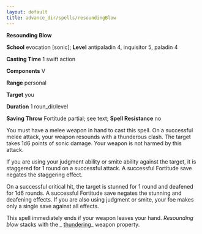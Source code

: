 ```yaml
---
layout: default
title: advance_dir/spells/resoundingBlow
---
```

 **Resounding Blow**

**School** evocation [sonic]; **Level** antipaladin 4, inquisitor 5, paladin 4

**Casting Time** 1 swift action

**Components** V

**Range** personal

**Target** you

**Duration** 1 roun_dir/level

**Saving Throw** Fortitude partial; see text; **Spell Resistance** no

You must have a melee weapon in hand to cast this spell. On a successful melee attack, your weapon resounds with a thunderous clash. The target takes 1d6 points of sonic damage. Your weapon is not harmed by this attack.

If you are using your judgment ability or smite ability against the target, it is staggered for 1 round on a successful attack. A successful Fortitude save negates the staggering effect.

On a successful critical hit, the target is stunned for 1 round and deafened for 1d6 rounds. A successful Fortitude save negates the stunning and deafening effects. If you are also using judgment or smite, your foe makes only a single save against all effects.

This spell immediately ends if your weapon leaves your hand. _Resounding blow_ stacks with the _ [thundering](../../magicItem_dir/weapons#_thundering)_ weapon property.

